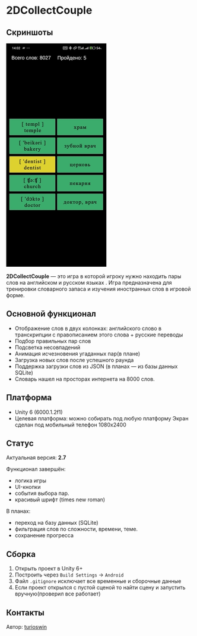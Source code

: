 


# 2DCollectCouple
## Скриншоты

![Главный экран](Screenshots/1.jpg)

**2DCollectCouple** — это игра  в которой игроку нужно находить пары слов на английском и русском языках
. Игра предназначена для тренировки словарного запаса и изучения иностранных слов в игровой форме.

## Основной функционал

- Отображение слов в двух колонках: английского слово в транскрипции с правописанием этого слова + русские переводы
- Подбор правильных пар слов
- Подсветка несовпадений
- Анимация исчезновения угаданных пар(в плане)
- Загрузка новых слов после успешного раунда
- Поддержка загрузки слов из JSON (в планах — из базы данных SQLite)
- Словарь нашел на просторах интернета на 8000 слов.
## Платформа

- Unity 6 (6000.1.2f1)
- Целевая платформа: можно собирать под любую платформу
  Экран сделан под мобильный телефон 1080x2400

## Статус

Актуальная версия: **2.7**

Функционал завершён:
- логика игры
- UI-кнопки
- события выбора пар.
- красивый шрифт (times new roman)

В планах:
- переход на базу данных (SQLite)
- фильтрация слов по сложности, времени, теме.
- сохранение прогресса

## Сборка

1. Открыть проект в Unity 6+
2. Построить через `Build Settings` → `Android`
3. Файл `.gitignore` исключает все временные и сборочные данные
4. Если проект открылся с пустой сценой то найти сцену и запустить вручную(проверил все работает)
## Контакты

Автор: [turioswin](https://github.com/turioswin)
